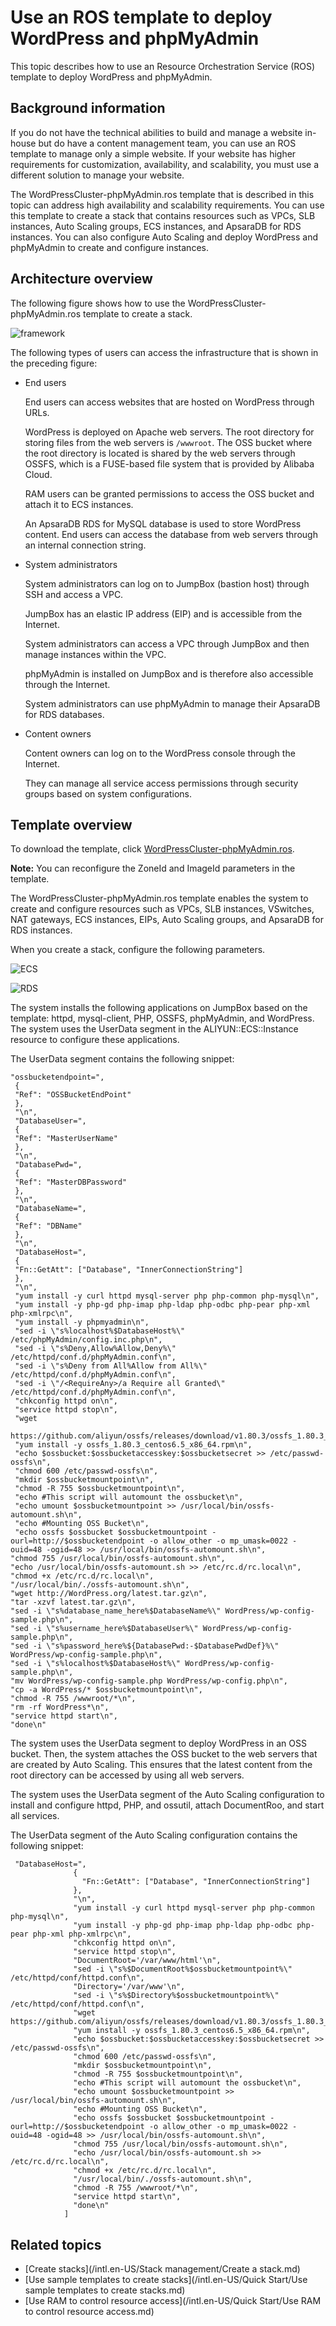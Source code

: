 # Use an ROS template to deploy WordPress and phpMyAdmin

This topic describes how to use an Resource Orchestration Service \(ROS\) template to deploy WordPress and phpMyAdmin.

## Background information

If you do not have the technical abilities to build and manage a website in-house but do have a content management team, you can use an ROS template to manage only a simple website. If your website has higher requirements for customization, availability, and scalability, you must use a different solution to manage your website.

The WordPressCluster-phpMyAdmin.ros template that is described in this topic can address high availability and scalability requirements. You can use this template to create a stack that contains resources such as VPCs, SLB instances, Auto Scaling groups, ECS instances, and ApsaraDB for RDS instances. You can also configure Auto Scaling and deploy WordPress and phpMyAdmin to create and configure instances.

## Architecture overview

The following figure shows how to use the WordPressCluster-phpMyAdmin.ros template to create a stack.

![framework](https://static-aliyun-doc.oss-cn-hangzhou.aliyuncs.com/assets/img/en-US/4404498951/p48093.png)

The following types of users can access the infrastructure that is shown in the preceding figure:

-   End users

    End users can access websites that are hosted on WordPress through URLs.

    WordPress is deployed on Apache web servers. The root directory for storing files from the web servers is `/wwwroot`. The OSS bucket where the root directory is located is shared by the web servers through OSSFS, which is a FUSE-based file system that is provided by Alibaba Cloud.

    RAM users can be granted permissions to access the OSS bucket and attach it to ECS instances.

    An ApsaraDB RDS for MySQL database is used to store WordPress content. End users can access the database from web servers through an internal connection string.

-   System administrators

    System administrators can log on to JumpBox \(bastion host\) through SSH and access a VPC.

    JumpBox has an elastic IP address \(EIP\) and is accessible from the Internet.

    System administrators can access a VPC through JumpBox and then manage instances within the VPC.

    phpMyAdmin is installed on JumpBox and is therefore also accessible through the Internet.

    System administrators can use phpMyAdmin to manage their ApsaraDB for RDS databases.

-   Content owners

    Content owners can log on to the WordPress console through the Internet.

    They can manage all service access permissions through security groups based on system configurations.


## Template overview

To download the template, click [WordPressCluster-phpMyAdmin.ros](https://ros-userdata-resources.oss-cn-beijing.aliyuncs.com/WordPress/WordPressCluster-phpMyAdmin.ros).

**Note:** You can reconfigure the ZoneId and ImageId parameters in the template.

The WordPressCluster-phpMyAdmin.ros template enables the system to create and configure resources such as VPCs, SLB instances, VSwitches, NAT gateways, ECS instances, EIPs, Auto Scaling groups, and ApsaraDB for RDS instances.

When you create a stack, configure the following parameters.

![ECS](https://static-aliyun-doc.oss-cn-hangzhou.aliyuncs.com/assets/img/en-US/4404498951/p111185.png)

![RDS](https://static-aliyun-doc.oss-cn-hangzhou.aliyuncs.com/assets/img/en-US/4404498951/p111186.png)

The system installs the following applications on JumpBox based on the template: httpd, mysql-client, PHP, OSSFS, phpMyAdmin, and WordPress. The system uses the UserData segment in the ALIYUN::ECS::Instance resource to configure these applications.

The UserData segment contains the following snippet:

```
"ossbucketendpoint=",
 {
 "Ref": "OSSBucketEndPoint"
 },
 "\n",
 "DatabaseUser=",
 {
 "Ref": "MasterUserName"
 },
 "\n",
 "DatabasePwd=",
 {
 "Ref": "MasterDBPassword"
 },
 "\n",
 "DatabaseName=",
 {
 "Ref": "DBName"
 },
 "\n",
 "DatabaseHost=",
 {
 "Fn::GetAtt": ["Database", "InnerConnectionString"]
 },
 "\n",
 "yum install -y curl httpd mysql-server php php-common php-mysql\n",
 "yum install -y php-gd php-imap php-ldap php-odbc php-pear php-xml php-xmlrpc\n",
 "yum install -y phpmyadmin\n",
 "sed -i \"s%localhost%$DatabaseHost%\" /etc/phpMyAdmin/config.inc.php\n",
 "sed -i \"s%Deny,Allow%Allow,Deny%\" /etc/httpd/conf.d/phpMyAdmin.conf\n",
 "sed -i \"s%Deny from All%Allow from All%\" /etc/httpd/conf.d/phpMyAdmin.conf\n",
 "sed -i \"/<RequireAny>/a Require all Granted\" /etc/httpd/conf.d/phpMyAdmin.conf\n",
 "chkconfig httpd on\n",
 "service httpd stop\n",
 "wget  
 https://github.com/aliyun/ossfs/releases/download/v1.80.3/ossfs_1.80.3_centos6.5_x86_64.rpm\n",
 "yum install -y ossfs_1.80.3_centos6.5_x86_64.rpm\n",
 "echo $ossbucket:$ossbucketaccesskey:$ossbucketsecret >> /etc/passwd-ossfs\n",
 "chmod 600 /etc/passwd-ossfs\n",
 "mkdir $ossbucketmountpoint\n",
 "chmod -R 755 $ossbucketmountpoint\n",
 "echo #This script will automount the ossbucket\n",
 "echo umount $ossbucketmountpoint >> /usr/local/bin/ossfs-automount.sh\n",
 "echo #Mounting OSS Bucket\n",
 "echo ossfs $ossbucket $ossbucketmountpoint -ourl=http://$ossbucketendpoint -o allow_other -o mp_umask=0022 -ouid=48 -ogid=48 >> /usr/local/bin/ossfs-automount.sh\n",
"chmod 755 /usr/local/bin/ossfs-automount.sh\n",
"echo /usr/local/bin/ossfs-automount.sh >> /etc/rc.d/rc.local\n",
"chmod +x /etc/rc.d/rc.local\n",
"/usr/local/bin/./ossfs-automount.sh\n",
"wget http://WordPress.org/latest.tar.gz\n",
"tar -xzvf latest.tar.gz\n",             
"sed -i \"s%database_name_here%$DatabaseName%\" WordPress/wp-config-sample.php\n",
"sed -i \"s%username_here%$DatabaseUser%\" WordPress/wp-config-sample.php\n",
"sed -i \"s%password_here%${DatabasePwd:-$DatabasePwdDef}%\" WordPress/wp-config-sample.php\n",
"sed -i \"s%localhost%$DatabaseHost%\" WordPress/wp-config-sample.php\n",
"mv WordPress/wp-config-sample.php WordPress/wp-config.php\n",
"cp -a WordPress/* $ossbucketmountpoint\n",
"chmod -R 755 /wwwroot/*\n",
"rm -rf WordPress*\n",
"service httpd start\n",
"done\n"
```

The system uses the UserData segment to deploy WordPress in an OSS bucket. Then, the system attaches the OSS bucket to the web servers that are created by Auto Scaling. This ensures that the latest content from the root directory can be accessed by using all web servers.

The system uses the UserData segment of the Auto Scaling configuration to install and configure httpd, PHP, and ossutil, attach DocumentRoo, and start all services.

The UserData segment of the Auto Scaling configuration contains the following snippet:

```
 "DatabaseHost=",
              {
                "Fn::GetAtt": ["Database", "InnerConnectionString"]
              },
              "\n",
              "yum install -y curl httpd mysql-server php php-common php-mysql\n",
              "yum install -y php-gd php-imap php-ldap php-odbc php-pear php-xml php-xmlrpc\n",
              "chkconfig httpd on\n",
              "service httpd stop\n",
              "DocumentRoot='/var/www/html'\n",
              "sed -i \"s%$DocumentRoot%$ossbucketmountpoint%\" /etc/httpd/conf/httpd.conf\n",
              "Directory='/var/www'\n",
              "sed -i \"s%$Directory%$ossbucketmountpoint%\" /etc/httpd/conf/httpd.conf\n",
              "wget https://github.com/aliyun/ossfs/releases/download/v1.80.3/ossfs_1.80.3_centos6.5_x86_64.rpm\n",
              "yum install -y ossfs_1.80.3_centos6.5_x86_64.rpm\n",
              "echo $ossbucket:$ossbucketaccesskey:$ossbucketsecret >> /etc/passwd-ossfs\n",
              "chmod 600 /etc/passwd-ossfs\n",
              "mkdir $ossbucketmountpoint\n",
              "chmod -R 755 $ossbucketmountpoint\n",
              "echo #This script will automount the ossbucket\n",
              "echo umount $ossbucketmountpoint >> /usr/local/bin/ossfs-automount.sh\n",
              "echo #Mounting OSS Bucket\n",
              "echo ossfs $ossbucket $ossbucketmountpoint -ourl=http://$ossbucketendpoint -o allow_other -o mp_umask=0022 -ouid=48 -ogid=48 >> /usr/local/bin/ossfs-automount.sh\n",
              "chmod 755 /usr/local/bin/ossfs-automount.sh\n",
              "echo /usr/local/bin/ossfs-automount.sh >> /etc/rc.d/rc.local\n",
              "chmod +x /etc/rc.d/rc.local\n",
              "/usr/local/bin/./ossfs-automount.sh\n",
              "chmod -R 755 /wwwroot/*\n",
              "service httpd start\n",
              "done\n"
            ]
```

## Related topics

-   [Create stacks](/intl.en-US/Stack management/Create a stack.md)
-   [Use sample templates to create stacks](/intl.en-US/Quick Start/Use sample templates to create stacks.md)
-   [Use RAM to control resource access](/intl.en-US/Quick Start/Use RAM to control resource access.md)

